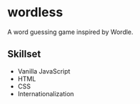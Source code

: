 # wordless

A word guessing game inspired by Wordle.

## Skillset

* Vanilla JavaScript
* HTML
* CSS
* Internationalization
